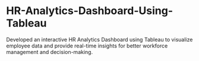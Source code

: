 # HR-Analytics-Dashboard-Using-Tableau
Developed an interactive HR Analytics Dashboard using Tableau to visualize employee data and provide real-time insights for better workforce management and decision-making.
